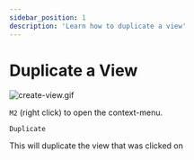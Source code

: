 ```yaml
---
sidebar_position: 1
description: 'Learn how to duplicate a view'
---
```


# Duplicate a View
![create-view.gif](/img/docs/duplicate-view.gif)

```M2``` (right click) to open the context-menu.

``` Duplicate ```

This will duplicate the view that was clicked on
